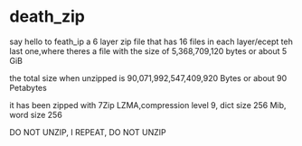 # death_zip
say hello to feath_ip a 6 layer zip file that has 16 files in each layer/ecept teh last one,where theres a file with the size of 5,368,709,120 bytes or about 5 GiB 

the total size when unzipped is 90,071,992,547,409,920 Bytes or about 90 Petabytes

it has been zipped with 7Zip LZMA,compression level 9, dict size 256 Mib, word size 256

DO NOT UNZIP, I REPEAT, DO NOT UNZIP
